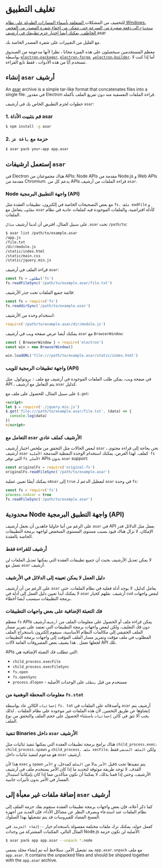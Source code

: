 # تغليف التطبيق

للتخفيف من </a>المشكلات[ المتعلقة بأسماء المسارات الطويلة على نظام Windows، `ستحتاج` إلى دفعة صغيرة من السرعة حتى تتمكن من إخفاء شفرة المصدر من الفحص الخاطف، يمكنك أيضا اختيار حزم تطبيقك في أرشيف ](https://github.com/joyent/node/issues/6960)asar

 مع القليل من التغييرات على شفرة المصدر الخاصة بك.</p> 

معظم المستخدمين سيحصلون على هذه الميزة مجانا ، نظرا لأنها مدعومة من الصندوق بواسطة [`electron-packager`][electron-packager], [`electron-forge`][electron-forge], و[`electron-builder`][electron-builder]. أما إذا كنت لا تستخدم أيًا من هذه الأدوات ، فقط تابع القراءة.



## إنشاء `asar` أرشيف

An [asar][asar] archive is a simple tar-like format that concatenates files into a single file. في مقدور Electron قراءة الملفات التعسفية منه دون تفريغ الملف بأكمله.

خطوات لحزم التطبيق الخاص بك في أرشيف `asar`:



### 1. قم بتثبيت الأداة asar



```sh
$ npm install -g asar
```




### 2. حزمة مع `باقة عز`



```sh
$ asar pack your-app app.asar
```




## إستعمل ارشيفات `asar`

في Electron هناك مجموعتان من APIs: Node APIs مقدمة من Node.js و Web APIs مقدمة من Chromium. يدعم كل من APIs قراءة الملفات من أرشيف `asar`.



### Node واجهة التطبيق البرمجية (API)

مع بعض التصحيحات الخاصة في إلكترون، تطبيقات العقدة مثل `fs. ملف eadFile` و `مطلوب` يتعامل مع `asar` كأدلة افتراضية، والملفات الموجودة فيه كملفات عادية في نظام الملفات.

على سبيل المثال، افترض أن لدينا أرشيف `مثال.asar` تحت `/path/to`:



```sh
$ asar list /path/to/example.asar
/app.js
/file.txt
/dir/module.js
/static/index.html
/static/main.css
/static/jquery.min.js
```


قراءة الملف في أرشيف `asar`:



```javascript
const fs = مطلوب('fs')
fs.readFileSync('/path/to/example.asar/file.txt')
```


قائمة جميع الملفات تحت جذر الأرشيف:



```javascript
const fs = require('fs')
fs.readdirSync('/path/to/example.asar')
```


استخدام وحدة من الأرشيف:



```javascript
require('/path/to/example.asar/dir/module.js')
```


يمكنك أيضا عرض صفحة ويب في أرشيف `asar` مع `BrowserWindow`:



```javascript
const { BrowserWindow } = require('electron')
const win = new BrowserWindow()

win.loadURL('file:///path/to/example.asar/static/index.html')
```




### واجهة تطبيقات الرمجية للويب (API)

في صفحة ويب، يمكن طلب الملفات الموجودة في أرشيف مع ملف `:` بروتوكول. مثل API ، يتم التعامل مع أرشيف `asar` كدليل.

على سبيل المثال، للحصول على ملف مع `$.get`:



```html
<script>
let $ = require('./jquery.min.js')
$.get('file:///path/to/example.asar/file.txt', (data) => {
  console.log(data)
})
</script>
```




### التعامل مع `asar` الأرشيف كملف عادي

لبعض الحالات مثل التحقق من ملخص اختبار أرشيف `asar` ، نحن بحاجة إلى قراءة محتوى أرشيف `asar` كملف. لهذا الغرض، يمكنك استخدام الوحدة النمطية المدمجة `الأصلية fs` التي توفر `fs الأصلي` APIs بدون `asar` support:



```javascript
const originalFs = require('original-fs')
originalFs.readFileSync('/path/to/example.asar')
```


يمكنك أيضًا تعيين عملية `oAsar` إلى `true` لتعطيل الدعم لـ `asar` في وحدة `fs`:



```javascript
const fs = require('fs')
process.noAsar = true
fs.readFileSync('/path/to/example.asar')
```




## محدودية Node واجهة التطبيق البرمجية (API)

على الرغم من أننا حاولنا جاهدين أن نجعل أرشيف `asar` في API يعمل مثل الدلائل قدر الإمكان. لا تزال هناك قيود بسبب مستوى المستوى المنخفض لواجهة برمجة التطبيقات الخاصة بالعقدة.



### أرشيف للقراءة فقط

لا يمكن تعديل الأرشيف بحيث أن جميع تطبيقات العقدة التي يمكنها تعديل الملفات لن تعمل مع `asar` أرشيف.



### دليل العمل لا يمكن تعيينه إلى الدلائل في الأرشيف

على الرغم من أن أرشيف `asar` يعامل كدليل، لا يوجد أدلة فعلية في نظام الملفات، حتى لا يمكنك أبدا تعيين دليل العمل إلى أدلة في `asar` أرشيف. نقلهم كخيار `cwd` لبعض واجهات برمجة التطبيقات سيسبب أيضا أخطاء.



### فك التعبئة الإضافية على بعض واجهات التطبيقات

معظم `fs` APIs يمكن قراءة ملف أو الحصول على معلومات الملف من `أرشيف` أرشيف دون فك التغليف، ولكن لبعض واجهات برمجة التطبيقات التي تعتمد على تمرير مسار الملف الحقيقي إلى مكالمات النظام الأساسية، سيقوم إلكترون باستخراج الملف المطلوب في ملف مؤقت وتمرير مسار الملف المؤقت إلى واجهات برمجة التطبيقات لجعلها تعمل . هذا يضيف بعض المصروفات العامة لآلات API تلك.

APIs التي تتطلب فك التعبئة الإضافية هي:

* `child_process.execFile`
* `child_process.execFileSync`
* `fs.open`
* `fs.openSync`
* `process.dlopen` - مستخدم من قبل `يتطلب` على الوحدات الأصلية



### معلومات المحطة الوهمية من `fs.stat`

`إحصائيات` الكائن عاد بواسطة `fs. tat` وأصدقائه على الملفات في `asar` أرشيف يتم إنشاؤها عن طريق التخمين, لأن هذه الملفات غير موجودة على نظام الملفات . لذلك يجب ألا تثق في كائن `إحصائيات` باستثناء الحصول على حجم الملف والتحقق من نوع الملف.



### تنفيذ Binaries داخل `asar` الأرشيف

هناك برامج برمجة تطبيقات العقدة التي يمكنها تنفيذ ثنائيات مثل `child_process.exec`، `child_process.spawn` و `child_process. ملف xecFile`، ولكن `الملف المنفي` فقط هو مدعوم لتنفيذ ثنائيات داخل `asar` أرشيف.

هذا لأن `exec` و `spawn` قبل `الأمر` بدلا من `الملف` كمدخل، و `الأمر`s يتم تنفيذها تحت القذف. لا توجد طريقة موثوقة لتحديد ما إذا كان الأمر يستخدم ملف في أرشيف الأرشيف، وحتى إذا قمنا بذلك، لا يمكننا أن نكون متأكدين مما إذا كان بإمكاننا استبدال المسار في الأمر بدون تأثيرات جانبية.



## إضافة ملفات غير معبأة إلى `asar` أرشيف

كما ذكر أعلاه، فإن بعض واجهات برمجة تطبيقات العقدة ستقوم بفك حزمة الملف إلى نظام الملفات عند استدعاء وبصرف النظر عن مشاكل الأداء، فإن العديد من أجهزة المسح المضاد للفيروسات قد يتم تشغيلها بهذا السلوك.

كعمل حوله، يمكنك ترك ملفات مختلفة مفصولة باستخدام خيار `--إلغاء الحزمة`. في المثال التالي، المكتبات المشتركة من وحدات Node.js الأصلية لن تكون حزمة:



```sh
$ asar pack app app.asar --unpack *.node
```


بعد تشغيل الأمر، ستلاحظ أنه تم إنشاء مجلد يسمى `app.asar.unpack` مع ملف `app.asar`. It contains the unpacked files and should be shipped together with the `app.asar` archive.

[asar]: https://github.com/electron/asar
[electron-packager]: https://github.com/electron/electron-packager
[electron-forge]: https://github.com/electron-userland/electron-forge
[electron-builder]: https://github.com/electron-userland/electron-builder

